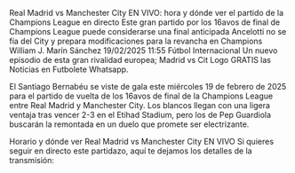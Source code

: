 Real Madrid vs Manchester City EN VIVO: hora y dónde ver el partido de la Champions League en directo
Este gran partido por los 16avos de final de Champions League puede considerarse una final anticipada
Ancelotti no se fía del City y prepara modificaciones para la revancha en Champions
William J. Marín Sánchez  19/02/2025 11:55 Fútbol Internacional
Un nuevo episodio de esta gran rivalidad europea; Madrid vs Cit
Logo
GRATIS las Noticias en Futbolete Whatsapp.

El Santiago Bernabéu se viste de gala este miércoles 19 de febrero de 2025 para el partido de vuelta de los 16avos de final de la Champions League entre Real Madrid y Manchester City. Los blancos llegan con una ligera ventaja tras vencer 2-3 en el Etihad Stadium, pero los de Pep Guardiola buscarán la remontada en un duelo que promete ser electrizante.

Horario y dónde ver Real Madrid vs Manchester City EN VIVO
Si quieres seguir en directo este partidazo, aquí te dejamos los detalles de la transmisión:
